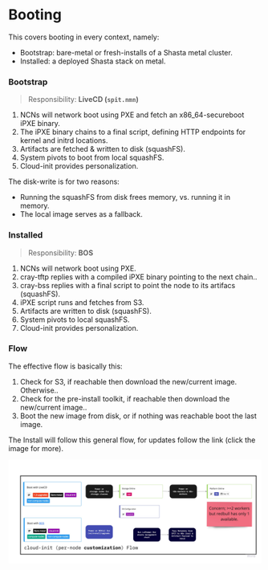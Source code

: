 # Booting

This covers booting in every context, namely:
- Bootstrap: bare-metal or fresh-installs of a Shasta metal cluster.
- Installed: a deployed Shasta stack on metal.

### Bootstrap

> Responsibility: **LiveCD (`spit.nmn`)**

1. NCNs will network boot using PXE and fetch an x86_64-secureboot iPXE binary.
2. The iPXE binary chains to a final script, defining HTTP endpoints for kernel and initrd locations.
3. Artifacts are fetched & written to disk (squashFS).
4. System pivots to boot from local squashFS.
5. Cloud-init provides personalization.

The disk-write is for two reasons:
- Running the squashFS from disk frees memory, vs. running it in memory.
- The local image serves as a fallback.

### Installed

> Responsibility: **BOS**
 
1. NCNs will network boot using PXE.
2.  cray-tftp replies with a compiled iPXE binary pointing to the next chain..
3. cray-bss replies with a final script to point the node to its artifacs (squashFS).
4. iPXE script runs and fetches from S3.
5. Artifacts are written to disk (squashFS).
6. System pivots to local squashFS.
7. Cloud-init provides personalization.
 
### Flow

The effective flow is basically this:
1. Check for S3, if reachable then download the new/current image. Otherwise..
2. Check for the pre-install toolkit, if reachable then download the new/current image..
3. Boot the new image from disk, or if nothing was reachable boot the last image.

The Install will follow this general flow, for updates follow the link (click the image for more).

[![Layered Images Diagram](./img/ncn-flow.png)](https://miro.com/app/board/o9J_kmgYTe4=/?moveToWidget=3074457349632214094&cot=12)
